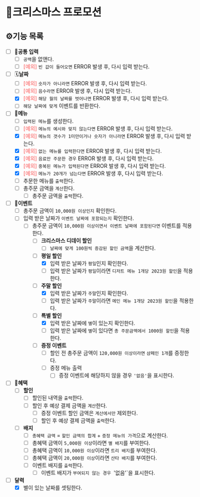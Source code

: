 # 🎄크리스마스 프로모션

## ⚙️기능 목록
- [ ] 🔣**공통 입력**
    - [ ] `공백`을 없앤다.
    - [ ] <span style="color: #FC8C8C">**[예외]**</span> `빈 값이 들어오면` ERROR 발생 후, 다시 입력 받는다.
- [ ] 🗓️**날짜**
    - [ ] <span style="color: #FC8C8C">**[예외]**</span> `숫자가 아니라면` ERROR 발생 후, 다시 입력 받는다.
    - [ ] <span style="color: #FC8C8C">**[예외]**</span> `음수라면` ERROR 발생 후, 다시 입력 받는다.
    - [x] <span style="color: #FC8C8C">**[예외]**</span> `해당 월의 날짜를 벗어나면` ERROR 발생 후, 다시 입력 받는다.
    - [ ] `해당 날짜에 맞게` 이벤트를 반환한다.
- [ ] 🥘**메뉴**
    - [ ] `입력된 메뉴`를 생성한다.
    - [ ] <span style="color: #FC8C8C">**[예외]**</span> `메뉴의 예시와 맞지 않는다면` ERROR 발생 후, 다시 입력 받는다.
    - [x] <span style="color: #FC8C8C">**[예외]**</span> `메뉴의 갯수가 1미만이거나 숫자가 아니라면` ERROR 발생 후, 다시 입력 받는다.
    - [x] <span style="color: #FC8C8C">**[예외]**</span> `없는 메뉴를 입력한다면` ERROR 발생 후, 다시 입력 받는다.
    - [x] <span style="color: #FC8C8C">**[예외]**</span> `음료만 주문한 경우` ERROR 발생 후, 다시 입력 받는다.
    - [x] <span style="color: #FC8C8C">**[예외]**</span> `중복된 메뉴가 입력된다면` ERROR 발생 후, 다시 입력 받는다.
    - [x] <span style="color: #FC8C8C">**[예외]**</span> `메뉴가 20개가 넘는다면` ERROR 발생 후, 다시 입력 받는다.
    - [ ] 추문한 메뉴를 `출력`한다.
    - [ ] 총주문 금액을 `계산`한다.
        - [ ] 총주문 금액을 `출력`한다. 
- [ ] 🎈**이벤트**
    - [ ] 총주문 금액이 `10,000원 이상인지` 확인한다.
    - [ ] 입력 받은 날짜가 `이벤트 날짜에 포함되는지` 확인한다.
        - [ ] 총주문 금액이 `10,000원 이상이면서 이벤트 날짜에 포함된다면` 이벤트를 적용한다. 
            - [ ] **크리스마스 디데이 할인**
                - [ ] `날짜에 맞게 100원씩 증감된 할인 금액`을 계산한다.
            - [ ] **평일 할인**
                - [x] 입력 받은 날짜가 `평일`인지 확인한다.
                - [ ] 입력 받은 날짜가 `평일`이라면 `디저트 메뉴 1개당 2023원 할인`을 적용한다.
            - [ ] **주말 할인**
                - [x] 입력 받은 날짜가 `주말`인지 확인한다.
                - [ ] 입력 받은 날짜가 `주말`이라면 `메인 메뉴 1개당 2023원 할인`을 적용한다.
            - [ ] **특별 할인**
                - [x] 입력 받은 날짜에 `별`이 있는지 확인한다.
                - [ ] 입력 받은 날짜에 `별`이 있다면 `총 주문금액에서 1000원 할인`을 적용한다.
            - [ ] **증정 이벤트**
                - [ ] 할인 전 총주문 금액이 `120,000원 이상이라면` `샴페인 1개`를 증정한다.
                - [ ] 증정 메뉴 출력 
                    - [ ] 증정 이벤트에 해당하지 않을 경우 `'없음'`을 표시한다.
- [ ] 🎉**혜택**
    - [ ] **할인**
      - [ ] 할인된 내역을 `출력`한다. 
      - [ ] 할인 후 예상 결제 금액을 `계산`한다.
          - [ ] 증정 이벤트 할인 금액은 `계산에서만` 제외한다.
          - [ ] 할인 후 예상 결제 금액을 `출력`한다.
    - [ ] **배지** 
       - [ ] `총혜택 금액` = `할인 금액의 합계` + `증정 메뉴의 가격`으로 계산한다.
       - [ ] 총혜택 금액이 `5,000원 이상`이라면 `별 배지`를 부여한다.
       - [ ] 총혜택 금액이 `10,000원 이상`이라면 `트리 배지`를 부여한다.
       - [ ] 총혜택 금액이 `20,000원 이상`이라면 `산타 배지`를 부여한다.
       - [ ] 이벤트 배지를 `출력`한다.
           - [ ] 이벤트 배지가 `부여되지 않는 경우 `'없음'`을 표시한다.
- [ ] **달력**
    - [x] 별이 있는 날짜를 셋팅한다.